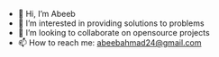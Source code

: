 - 👋 Hi, I’m Abeeb
- 👀 I’m interested in providing solutions to problems
- 💞️ I’m looking to collaborate on opensource projects
- 📫 How to reach me: abeebahmad24@gmail.com
<!---
AbeebProPlus/AbeebProPlus is a ✨ special ✨ repository because its `README.md` (this file) appears on your GitHub profile.
You can click the Preview link to take a look at your changes.
--->
